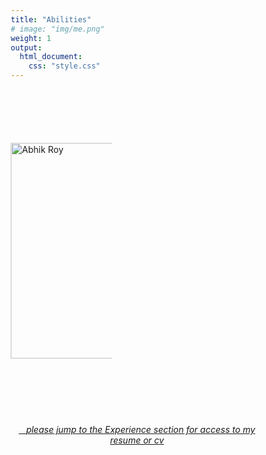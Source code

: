 ```yaml
---
title: "Abilities"
# image: "img/me.png"
weight: 1
output:
  html_document:
    css: "style.css"
---
```


<style>

.holder {
    width: 40%;
    display: flex;
    overflow: hidden;
    align-items: center;
}

/*QuickReset*/ * {margin:0; box-sizing:border-box;}

.About {
  display: flex;
}

.About > * {
  flex: 1;
  margin: 10px;
}

table, 
tbody, 
th, 
td, 
tr, 
.markdown tbody tr:nth-child(2n+1) td, 
.markdown tbody tr:nth-child(2n+1) th,
.markdown tbody tr:nth-child(2n) td, 
.markdown tbody tr:nth-child(2n) th{
  border: none;
  text-align: left;
  background-color: #1e1e1e;
  color: #ffffff;
  vertical-align: center;
}

</style>

<script src="//yihui.org/js/math-code.js" defer></script>
<!-- Just one possible MathJax CDN below. You may use others. -->
<script defer
  src="//mathjax.rstudio.com/latest/MathJax.js?config=TeX-MML-AM_CHTML">
</script>

<link rel="stylesheet" href="https://cdnjs.cloudflare.com/ajax/libs/font-awesome/6.1.0/css/all.min.css" integrity="sha512-10/jx2EXwxxWqCLX/hHth/vu2KY3jCF70dCQB8TSgNjbCVAC/8vai53GfMDrO2Emgwccf2pJqxct9ehpzG+MTw==" crossorigin="anonymous" referrerpolicy="no-referrer" />






<div class="holder">

<div class="left">

<a href="#abhik"><img src='/img/photos/me.png' alt='Abhik Roy' width='345' align="left"></a>

</div>

<div class="right">


<table>
    <tr><th>Content, cluster, and social network analysis</b></th></tr> 
    <tr><th>Data visualization</th></tr> 
    <tr><th>Markup using</b> <code>$\LaTeX$</code> </th></tr>
    <tr><th>Program evaluations from planning to reporting</th></tr>
    <tr><th>Quantitative, qualitative, and mixed method studies</th></tr>
    <tr><th>Planning and conducting program evaluations</th></tr>
    <tr><th></b><i style="color:#3365B3;" class="fab fa-r-project fa-lg"></i> programming</th></tr> 
    <tr><th>Small- and large-scale survey design, administration, and research</th></tr>
    <tr><th>Statistical modeling and analysis</th></tr>
    <tr><th>Web application development and static/dynamic reporting using</b></th></tr> 
</table>
<div class="holder" style="margin-top: -25px">

<div class="About" id="about">
 &nbsp&nbsp&nbsp<img src='/img/logos/shiny-logo.png' alt='Shiny hex' style="width:75px">&nbsp;&nbsp;
 <img src='/img/logos/rmarkdown.png' alt='Rmarkdown hex' style="width:75px">
 &nbsp&nbsp<img src='/img/logos/blogdown-logo.png' alt='Blogdown hex' style="width:75px">
</div>

</div>
</div>
</div>
<br>
<br>
<center>
<a href="#experience"><i class="fa-solid fa-arrow-turn-down"></i></i>&nbsp;&nbsp;&nbsp;<i>please jump to the Experience section for access to my resume or cv</i></a>
</center>
<br>
